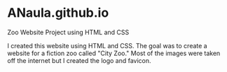 # ANaula.github.io
Zoo Website Project using HTML and CSS

I created this website using HTML and CSS. The goal was to create a website for a fiction zoo called "City Zoo." Most of the images were
taken off the internet but I created the logo and favicon. 
